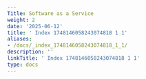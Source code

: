 ```yaml
---
Title: Software as a Service
weight: 2
date: '2025-06-12'
title: ' Index 1748146058243074818 1 1'
aliases:
- /docs/_index_1748146058243074818_1_1/
description: ''
linkTitle: ' Index 1748146058243074818 1 1'
type: docs
---
```


